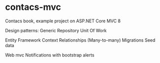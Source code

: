 # contacs-mvc
Contacs book, example project on ASP.NET Core MVC 8

Design patterns:
	Generic Repository
	Unit Of Work

Entity Framework
	Context
	Relationships (Many-to-many)
	Migrations
	Seed data

Web mvc
	Notifications with bootstrap alerts
